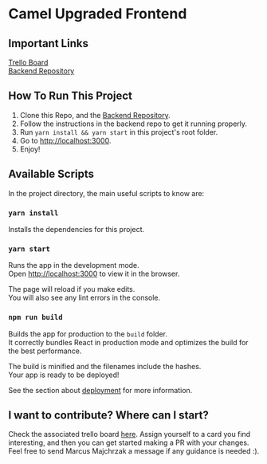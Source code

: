 # Camel Upgraded Frontend

## Important Links

[Trello Board](https://trello.com/b/kzWLR3N0/camel-upgraded)\
[Backend Repository](https://github.com/Marcus-Majchrzak/CamelUpgraded)

## How To Run This Project

1. Clone this Repo, and the [Backend Repository](https://github.com/Marcus-Majchrzak/CamelUpgraded).
2. Follow the instructions in the backend repo to get it running properly.
3. Run `yarn install && yarn start` in this project's root folder.
4. Go to [http://localhost:3000](http://localhost:3000).
5. Enjoy!

## Available Scripts

In the project directory, the main useful scripts to know are:

### `yarn install`

Installs the dependencies for this project.

### `yarn start`

Runs the app in the development mode.\
Open [http://localhost:3000](http://localhost:3000) to view it in the browser.

The page will reload if you make edits.\
You will also see any lint errors in the console.

### `npm run build`

Builds the app for production to the `build` folder.\
It correctly bundles React in production mode and optimizes the build for the best performance.

The build is minified and the filenames include the hashes.\
Your app is ready to be deployed!

See the section about [deployment](https://facebook.github.io/create-react-app/docs/deployment) for more information.

## I want to contribute? Where can I start?

Check the associated trello board [here](https://trello.com/b/kzWLR3N0/camel-upgraded). Assign yourself to a card you find interesting, and then you can get started making a PR with your changes.\
Feel free to send Marcus Majchrzak a message if any guidance is needed :).
